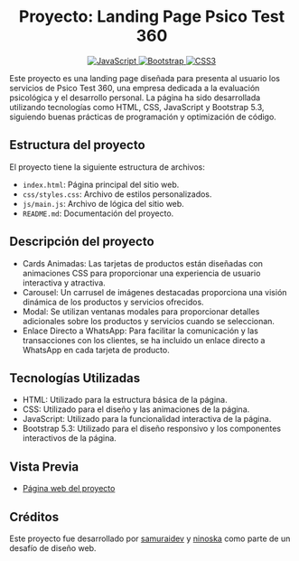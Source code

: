<h1 align="center">Proyecto: Landing Page Psico Test 360</h1>

<p align="center">
    <a href="https://github.com/CodeGeekR">
        <img src="https://img.shields.io/badge/JavaScript-F7DF1E?style=for-the-badge&logo=javascript&logoColor=white&labelColor=101010" alt="JavaScript">
    </a>
    <a href="https://getbootstrap.com/">
        <img src="https://img.shields.io/badge/bootstrap-6F2CF3?style=for-the-badge&logo=bootstrap&logoColor=white&labelColor=101010" alt="Bootstrap">
    </a>
    <a href="https://github.com/CodeGeekR">
        <img src="https://img.shields.io/badge/css-1AA1FF?style=for-the-badge&logo=css3&logoColor=white&labelColor=101010" alt="CSS3">
    </a>
</p>

Este proyecto es una landing page diseñada para presenta al usuario los servicios de Psico Test 360, una empresa dedicada a la evaluación psicológica y el desarrollo personal.
La página ha sido desarrollada utilizando tecnologías como HTML, CSS, JavaScript y Bootstrap 5.3, siguiendo buenas prácticas de programación y optimización de código.

## Estructura del proyecto

El proyecto tiene la siguiente estructura de archivos:

- `index.html`: Página principal del sitio web.
- `css/styles.css`: Archivo de estilos personalizados.
- `js/main.js`: Archivo de lógica del sitio web.
- `README.md`: Documentación del proyecto.

## Descripción del proyecto

- Cards Animadas: Las tarjetas de productos están diseñadas con animaciones CSS para proporcionar una experiencia de usuario interactiva y atractiva.
- Carousel: Un carrusel de imágenes destacadas proporciona una visión dinámica de los productos y servicios ofrecidos.
- Modal: Se utilizan ventanas modales para proporcionar detalles adicionales sobre los productos y servicios cuando se seleccionan.
- Enlace Directo a WhatsApp: Para facilitar la comunicación y las transacciones con los clientes, se ha incluido un enlace directo a WhatsApp en cada tarjeta de producto.

## Tecnologías Utilizadas

- HTML: Utilizado para la estructura básica de la página.
- CSS: Utilizado para el diseño y las animaciones de la página.
- JavaScript: Utilizado para la funcionalidad interactiva de la página.
- Bootstrap 5.3: Utilizado para el diseño responsivo y los componentes interactivos de la página.

## Vista Previa

- [Página web del proyecto](http://psicotest360.co/)

## Créditos

Este proyecto fue desarrollado por [samuraidev](https://www.samuraidev.engineer) y [ninoska](https://portafolio-natalia.netlify.app/) como parte de un desafío de diseño web.
